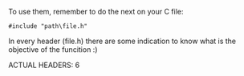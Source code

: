 To use them, remember to do the next on your C file:

	#include "path\file.h"

In every header (file.h) there are some indication to know what is the objective of the funcition :)

ACTUAL HEADERS: 6